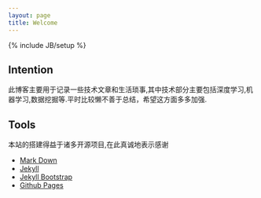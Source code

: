 ```yaml
---
layout: page
title: Welcome
---
```

{% include JB/setup %}
## Intention
此博客主要用于记录一些技术文章和生活琐事,其中技术部分主要包括深度学习,机器学习,数据挖掘等.平时比较懒不善于总结，希望这方面多多加强.
## Tools
本站的搭建得益于诸多开源项目,在此真诚地表示感谢
+ [Mark Down](http://www.mkdocs.org/                        )
+ [Jekyll](http://jekyllbootstrap.com/usage/jekyll-quick-start.html)
+ [Jekyll Bootstrap](http://jekyllbootstrap.com)
+ [Github Pages](https//www.github.com)

                                                                                       
